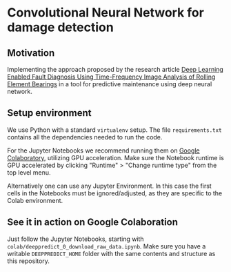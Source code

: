 # Convolutional Neural Network for damage detection

## Motivation 

Implementing the approach proposed by the research article 
[Deep Learning Enabled Fault Diagnosis Using Time-Frequency Image Analysis of Rolling Element Bearings](https://www.hindawi.com/journals/sv/2017/5067651/) 
in a tool for predictive maintenance using deep neural network.

## Setup environment

We use Python with a standard `virtualenv` setup. 
The file `requirements.txt` contains all the dependencies needed to run the code.

For the Jupyter Notebooks we recommend running them on [Google Colaboratory](https://colab.research.google.com), utilizing GPU acceleration.
Make sure the Notebook runtime is GPU accelerated by clicking "Runtime" > "Change runtime type" from the top level menu.

Alternatively one can use any Jupyter Environment. 
In this case the first cells in the Notebooks must be ignored/adjusted, as they are specific to the Colab environment. 

## See it in action on Google Colaboration

Just follow the Jupyter Notebooks, starting with `colab/deeppredict_0_download_raw_data.ipynb`.
Make sure you have a writable `DEEPPREDICT_HOME` folder with the same contents and structure as this repository.

